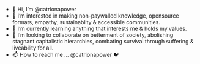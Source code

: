- 👋 Hi, I’m @catrionapower
- 👀 I’m interested in making non-paywalled knowledge, opensource formats, empathy, sustainablity & accessible communities.
- 🌱 I’m currently learning anything that interests me & holds my values. 
- 💞️ I’m looking to collaborate on betterment of society, abolishing stagnant capitalistic hierarchies, combating survival through suffering & liveability for all. 
- 📫 How to reach me ... @catrionapower 🐦

<!---
catrionapower/catrionapower is a ✨ special ✨ repository because its `README.md` (this file) appears on your GitHub profile.
You can click the Preview link to take a look at your changes.
--->
